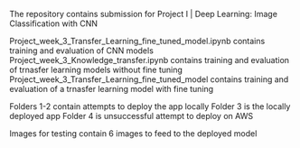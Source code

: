 The repository contains submission for Project I | Deep Learning: Image Classification with CNN

Project_week_3_Transfer_Learning_fine_tuned_model.ipynb contains training and evaluation of CNN models 
Project_week_3_Knowledge_transfer.ipynb contains training and evaluation of trnasfer learning models without fine tuning 
Project_week_3_Transfer_Learning_fine_tuned_model contains training and evaluation of a trnasfer learning model with fine tuning

Folders 1-2 contain attempts to deploy the app locally
Folder 3 is the locally deployed app
Folder 4 is unsuccessful attempt to deploy on AWS

Images for testing contain 6 images to feed to the deployed model
